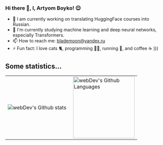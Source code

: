 ### Hi there 👋, I, Artyom Boyko! 😌 

- 🔭 I am currently working on translating HuggingFace courses into Russian.
- 🌱 I'm currently studying machine learning and deep neural networks, especially Transformers.
- 📫 How to reach me: blademoon@yandex.ru
- ⚡ Fun fact: I love cats 🐈, programming 👨‍💻, running 🏃, and coffee ☕ )))

## Some statistics...

<table>
  <tr>
    <td>
      <img align="left" src="http://github-readme-streak-stats.herokuapp.com?user=blademoon&theme=dark&background=000000" alt="webDev's Github stats" />
    </td>
    <td>
      <img height="195px" align="right" alt="webDev's Github Languages" src="https://github-readme-stats-sigma-five.vercel.app/api/top-langs/?username=blademoon&layout=compact&theme=vision-friendly-dark" />
    </td>
  </tr>
</table>

<!--
**blademoon/blademoon** is a ✨ _special_ ✨ repository because its `README.md` (this file) appears on your GitHub profile.

Here are some ideas to get you started:


- 👯 I’m looking to collaborate on ...
- 🤔 I’m looking for help with ...
- 💬 Ask me about ...
- 😄 Pronouns: ...
- ⚡ Fun fact: ...
-->



